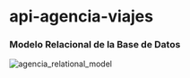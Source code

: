 # api-agencia-viajes

### Modelo Relacional de la Base de Datos
![agencia_relational_model](https://user-images.githubusercontent.com/83193118/233818528-c5fdb270-ee33-4ec8-a730-e17886b0d229.svg)
